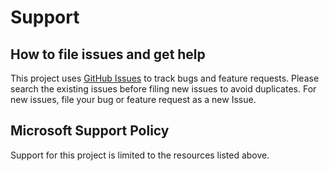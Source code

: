 # Support

## How to file issues and get help  

This project uses [GitHub Issues](https://github.com/microsoft/gocosmos/issues) to track bugs and feature requests. Please search the existing 
issues before filing new issues to avoid duplicates. For new issues, file your bug or 
feature request as a new Issue.

## Microsoft Support Policy  

Support for this project is limited to the resources listed above.
